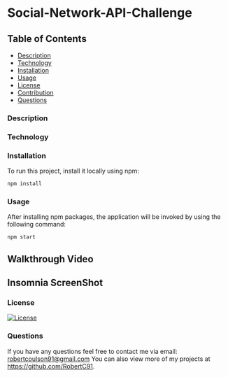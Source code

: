 # Social-Network-API-Challenge

## Table of Contents
- [Description](#description)
- [Technology](#technology)
- [Installation](#installation)
- [Usage](#usage)
- [License](#license)
- [Contribution](#contribution)
- [Questions](#questions)

### Description
### Technology
### Installation
To run this project, install it locally using npm:
```sh
npm install
```
### Usage
After installing npm packages, the application will be invoked by using the following command:
```sh
npm start
```
## Walkthrough Video



## Insomnia ScreenShot



### License

[![License](https://img.shields.io/badge/License-MIT-blue.svg)](LICENSE)

### Questions

If you have any questions feel free to contact me via email: robertcoulson91@gmail.com 
You can also view more of my projects at https://github.com/RobertC91.